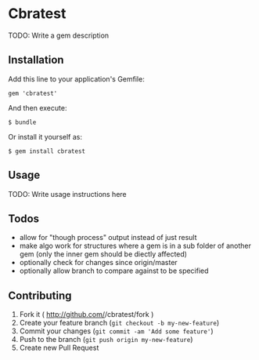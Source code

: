 # Cbratest

TODO: Write a gem description

## Installation

Add this line to your application's Gemfile:

    gem 'cbratest'

And then execute:

    $ bundle

Or install it yourself as:

    $ gem install cbratest

## Usage

TODO: Write usage instructions here

## Todos

* allow for "though process" output instead of just result
* make algo work for structures where a gem is in a sub folder of another gem (only the inner gem should be diectly affected)
* optionally check for changes since origin/master
* optionally allow branch to compare against to be specified

## Contributing

1. Fork it ( http://github.com/<my-github-username>/cbratest/fork )
2. Create your feature branch (`git checkout -b my-new-feature`)
3. Commit your changes (`git commit -am 'Add some feature'`)
4. Push to the branch (`git push origin my-new-feature`)
5. Create new Pull Request
